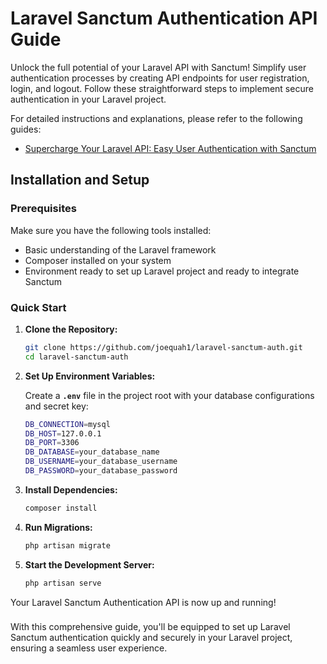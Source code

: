 # **Laravel Sanctum Authentication API Guide**

Unlock the full potential of your Laravel API with Sanctum! Simplify user authentication processes by creating API endpoints for user registration, login, and logout. Follow these straightforward steps to implement secure authentication in your Laravel project.

For detailed instructions and explanations, please refer to the following guides:

- [Supercharge Your Laravel API: Easy User Authentication with Sanctum](https://www.fastdt.app/2024/04/26/supercharge-your-laravel-api-easy-user-authentication-with-sanctum/)

## **Installation and Setup**

### **Prerequisites**

Make sure you have the following tools installed:

- Basic understanding of the Laravel framework
- Composer installed on your system
- Environment ready to set up Laravel project and ready to integrate Sanctum

### **Quick Start**

1. **Clone the Repository:**
    
    ```bash
    git clone https://github.com/joequah1/laravel-sanctum-auth.git
    cd laravel-sanctum-auth
    ```
    
2. **Set Up Environment Variables:**
    
    Create a **`.env`** file in the project root with your database configurations and secret key:
    
    ```bash
    DB_CONNECTION=mysql
    DB_HOST=127.0.0.1
    DB_PORT=3306
    DB_DATABASE=your_database_name
    DB_USERNAME=your_database_username
    DB_PASSWORD=your_database_password
    ```
    
3. **Install Dependencies:**
    
    ```bash
    composer install
    ```
    
4. **Run Migrations:**
    
    ```bash
    php artisan migrate
    ```
    
5. **Start the Development Server:**
    
    ```bash
    php artisan serve
    ```
    

Your Laravel Sanctum Authentication API is now up and running!

### 

With this comprehensive guide, you'll be equipped to set up Laravel Sanctum authentication quickly and securely in your Laravel project, ensuring a seamless user experience.
